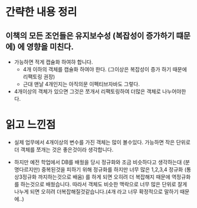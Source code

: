 # 간략한 내용 정리
## 이책의 모든 조언들은 유지보수성 (복잡성이 증가하기 떄문에) 에 영향을 미친다.

- 가능하면 적게 캡슐화 하여햐 합니다.
  - 4개 이하의 객체를 캡슐화 하여야 한다. (그이상은 복잡성이 증가 하기 때문에 리팩토링 권장)
  - 근대 맨날 4개인지는 아직의문 이펙티브자바도 그렇다.
- 4개이상의 객체가 있으면 그것은 쪼개서 리팩토링하여 더많은 객체로 나누어야한다.

# 읽고 느낀점

- 실제 업무에서 4개이상의 변수를 가진 객체는 많이 볼수있다. 가능하면
작은 단위로 더 객체를 쪼개는 것은 좋은것이라 생각합니다.

- 하지만 예전 학업에서 DB를 배웠을 당시 정규화와 조금 비슷하다고 생각하는대 (분명다르지만)
중복된것을 피하기 위해 정규화를 하지만 너무 많은 1,2,3,4 정규화 (통상3정규화 까지하는것으로 배움)
를 하게 되면 오히려 더 복잡해지 때문에 역정규화를 하는것으로 배웠습니다. 따라서 객체도 비슷한 맥락으로
너무 많은 단위로 잘게 나누게 되면 오히려 더복잡해질것같습니다.(4개 라고 너무 확정적으로 말하기 때문에..)